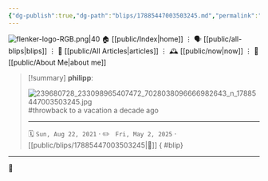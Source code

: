 ```yaml
---
{"dg-publish":true,"dg-path":"blips/17885447003503245.md","permalink":"/blips/17885447003503245/","title":"philipp on instagram @ 2021-08-22"}
---
```



<div class="transclusion internal-embed is-loaded"><div class="markdown-embed">




![flenker-logo-RGB.png|40](/img/user/attachments/flenker-logo-RGB.png)
🏠 [[public/Index\|home]]  ⋮ 🗣️ [[public/all-blips\|blips]] ⋮  📝 [[public/All Articles\|articles]]  ⋮ 🕰️ [[public/now\|now]] ⋮ 🪪 [[public/About Me\|about me]]


</div></div>


> [!summary] **philipp**:
>
> ![239680728_233098965407472_7028038096666982643_n_17885447003503245.jpg](/img/user/attachments/239680728_233098965407472_7028038096666982643_n_17885447003503245.jpg)
> #throwback to a vacation a decade ago
> - - -
>
> 🗓️ <code>Sun, Aug 22, 2021</code>  · ✏️ <code> Fri, May 2, 2025</code>  · [[public/blips/17885447003503245\|🔗]]
{ #blip}


- - -

 👾
